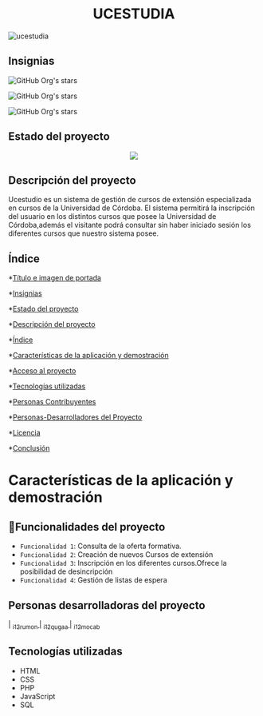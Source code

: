 <h1 align="center">UCESTUDIA</h1>

![ucestudia](https://user-images.githubusercontent.com/118832996/207945172-5a7e86c5-eaef-42a9-bb1f-90d09e4fa67f.png)
## Insignias
 ![GitHub Org's stars](https://img.shields.io/github/forks/i12rumon/Proyecto--401)

![GitHub Org's stars](https://img.shields.io/github/stars/i12rumon/Proyecto--401)
 
![GitHub Org's stars](https://img.shields.io/github/license/i12rumon/Proyecto--401)
 
## Estado del proyecto

   <center><img src="https://img.shields.io/badge/STATUS-EN%20DESARROLLO-green"> </center>

  
## Descripción del proyecto
Ucestudio es un sistema de gestión de cursos de extensión especializada en cursos de la Universidad de Córdoba.
El sistema permitirá la inscripción del usuario en los distintos cursos que posee la Universidad de Córdoba,además el visitante podrá consultar sin haber iniciado sesión los diferentes cursos que nuestro sistema posee.

## Índice

*[Título e imagen de portada](#Título-e-imagen-de-portada)

*[Insignias](#insignias)

*[Estado del proyecto](#Estado-del-proyecto)

*[Descripción del proyecto](#descripción-del-proyecto)

*[Índice](#índice)

*[Características de la aplicación y demostración](#Características-de-la-aplicación-y-demostración)

*[Acceso al proyecto](#acceso-proyecto)

*[Tecnologías utilizadas](#tecnologías-utilizadas)

*[Personas Contribuyentes](#personas-contribuyentes)

*[Personas-Desarrolladores del Proyecto](#personas-desarrolladores)

*[Licencia](#licencia)

*[Conclusión](#conclusión)

# Características de la aplicación y demostración

## :hammer:Funcionalidades del proyecto

- `Funcionalidad 1`: Consulta de la oferta formativa.
- `Funcionalidad 2`: Creación de nuevos Cursos de extensión
- `Funcionalidad 3`: Inscripción en los diferentes cursos.Ofrece la posibilidad de desincripción
- `Funcionalidad 4`: Gestión de listas de espera

## Personas desarrolladoras del proyecto
| [<sub>i12rumon </sub>](https://github.com/i12rumon)
| [<sub>i12qugaa </sub>](https://github.com/i12qugaa)
| [<sub>i12mocab </sub>](https://github.com/i12mocab)
## Tecnologías utilizadas
- HTML
- CSS
- PHP
- JavaScript
- SQL






   
